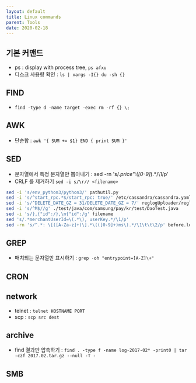 ```yaml
---
layout: default
title: Linux commands
parent: Tools
date: 2020-02-18
---
```



## 기본 커맨드

- ps : display with process tree, ```ps afxu```
- 디스크 사용량 확인 : ```ls | xargs -I{} du -sh {}```

## FIND

- ```find -type d -name target -exec rm -rf {} \;```

## AWK

- 단순합 : ```awk '{ SUM += $1} END { print SUM }'```

## SED

- 문자열에서 특정 문자열만 뽑아내기 : sed -rn 's/.*price":([0-9]*).*/\1/p'
- CRLF 를 제거하기 `sed -i s/\r// <filename>`

```bash
sed -i 's/env_python3/python3/' pathutil.py
sed -i 's/^start_rpc.*$/start_rpc: true/' /etc/cassandra/cassandra.yaml
sed -i 's/^DELETE_DATE_GZ = 31/DELETE_DATE_GZ = 7/' reglogUploader/reglogUploader.py
sed -i 's/^M$//g' ./test/java/com/samsung/pay/kr/test/DaoTest.java
sed -i 's/},{"id":/},\n{"id":/g' filename
sed 's/.*merchantUserId=\(.*\), userKey.*/\1/p'
sed -rn 's/^.*: \[([A-Za-z]+)\].*\(([0-9]+)ms\).*/\1\t\t\2/p' before.log
```

## GREP

- 매치되는 문자열만 표시하기 : ```grep -oh "entrypoint=[A-Z]\+"```

## CRON

## network

- telnet : ```telnet HOSTNAME PORT```
- scp : ```scp src dest```

## archive

- find 결과만 압축하기 : ```find . -type f -name log-2017-02* -print0 | tar -czf 2017.02.tar.gz --null -T -```

## SMB
